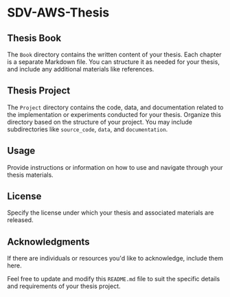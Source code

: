 # SDV-AWS-Thesis

## Thesis Book

The `Book` directory contains the written content of your thesis. Each chapter is a separate Markdown file. You can structure it as needed for your thesis, and include any additional materials like references.

## Thesis Project

The `Project` directory contains the code, data, and documentation related to the implementation or experiments conducted for your thesis. Organize this directory based on the structure of your project. You may include subdirectories like `source_code`, `data`, and `documentation`.

## Usage

Provide instructions or information on how to use and navigate through your thesis materials.

## License

Specify the license under which your thesis and associated materials are released.

## Acknowledgments

If there are individuals or resources you'd like to acknowledge, include them here.

Feel free to update and modify this `README.md` file to suit the specific details and requirements of your thesis project.

